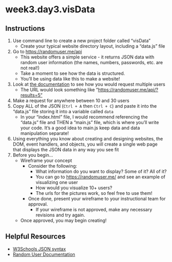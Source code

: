# week3.day3.visData

## Instructions
1. Use command line to create a new project folder called “visData”
   - Create your typical website directory layout, including a “data.js” file
2. Go to https://randomuser.me/api
   - This website offers a simple service - it returns JSON data with random user information (the names, numbers, passwords, etc. are not real!)
   - Take a moment to see how the data is structured. 
   - You’ll be using data like this to make a website!
3. Look at [the documentation](https://randomuser.me/documentation) to see how you would request multiple users
   - The URL would look something like “https://randomuser.me/api/?results=5”
4. Make a request for anywhere between 10 and 30 users
5. Copy ALL of the JSON (`Ctrl + A` then `Ctrl + C`) and paste it into the “data.js” file storing it into a variable called `data`
   - In your “index.html” file, I would recommend referencing the “data.js” file and THEN a “main.js” file, which is where you’ll write your code. It’s a good idea to main.js keep data and data manipulation separate!
6. Using everything you know about creating and designing websites, the DOM, event handlers, and objects, you will create a single web page that displays the JSON data in any way you see fit
7. Before you begin…
   - Wireframe your concept
     - Consider the following:
       - What information do you want to display? Some of it? All of it?
       - You can go to https://randomuser.me/ and see an example of visualizing one user
       - How would you visualize 10+ users?
       - The urls for the pictures work, so feel free to use them!
     - Once done, present your wireframe to your instructional team for approval.
       - If your wireframe is not approved, make any necessary revisions and try again.
   - Once approved, you may begin creating!

## Helpful Resources
- [W3Schools JSON syntax](https://www.w3schools.com/js/js_json_syntax.asp)
- [Random User Documentation](https://randomuser.me/documentation)

